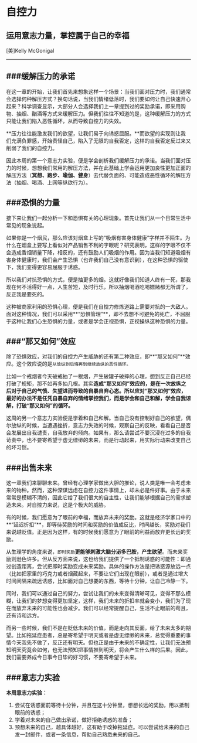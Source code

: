 自控力
============
运用意志力量，掌控属于自己的幸福
------------
[美]Kelly McGonigal
************

###缓解压力的承诺
---
在这一章的开始，让我们首先来想象这样一个场景：当我们面对压力时，我们通常会选择何种解压方式？换句话说，当我们情绪低落时，我们要如何让自己快速开心起来？科学调查显示，大部分人会选择我们上一章提到过的奖励承诺，即采用购物、抽烟、酗酒等方式来缓解压力。但我们往往不知道的是，这种缓解压力的方式只能让我们陷入恶性循环，从而导致自控力的失效。

**压力往往能激发我们的欲望，让我们易于向诱惑屈服。**而欲望的实现则让我们充满负罪感，开始责怪自己，陷入了无限的自我否定，这样的自我否定反过来又削弱了我们的自控力。

因此本周的第一个意志力实验，便是学会剖析我们缓解压力的承诺。当我们面对压力的时候，想想我们常用的解压方法，并在此基础上学会运用更加良性更加正面的解压方法（**冥想、跑步、瑜伽、健身**）去代替负面的、可能造成恶性循环的解压方法（抽烟、喝酒、上网等纵欲行为）。

###恐惧的力量
---
接下来让我们一起分析一下和恐惧有关的心理现象。首先让我们从一个日常生活中常见的现象说起。

如果你是一个烟民，那么应该对烟盒上写的“吸烟有害身体健康”字样并不陌生。为什么在烟盒上要写上看似对产品销售不利的字眼呢？研究表明，这样的字眼不仅不会造成香烟销量下降，相反的，还有鼓励人们吸烟的作用。因为当我们知道吸烟有害身体健康时，我们会产生恐惧（也许我们自己没有意识到），在这种恐惧的驱使下，我们变得更容易屈服于诱惑。

所以我们对抗恐惧的方式，便是抽更多的烟。这就好像我们知道人终有一死，那我现在何不活得好一点，人生苦短，及时行乐，所以抽烟喝酒吃喝嫖赌都无所谓了，反正我是要死的。

这种被商家利用的恐惧心理，便是我们在自控力修炼道路上需要对抗的一大敌人。面对这种情况，我们可以采用**“恐惧管理”**，即不去想不可避免的死亡，不屈服于这种让我们心生恐惧的力量，或者是学会正视恐惧，正视操纵这种恐惧的力量。

###“那又如何”效应
---
除了恐惧效应，对我们的自控力产生威胁的还有第二种效应，即**“那又如何”**效应。这个效应说的是`从放纵到后悔再到继续放纵的恶性循环。`

比如一个戒烟者今天破戒抽了一根烟，产生破罐子破摔的心理，想到反正自己已经打破了规矩，那不如再多抽几根。其实**造成“那又如何”效应的，是在一次放纵之后对于自己的气愤、失望进而导致的自暴自弃心态。**所以应对“那又如何”效应，最好的办法不是任凭自暴自弃的情绪掌控我们，而是**学会和自己和解，学会自我谅解，打破“那又如何”的循环。**

这周的另一个意志力实验便是学着和自己和解。当自己没有控制好自己的欲望，偶尔放纵的时候，当遭遇挫折，意志力失效的时候，观察自己的反映，看看自己是否会发展出自我谴责，自我放弃的倾向。如果有，那么请尝试不要沉浸在过多的自我苛责中，也不要寄希望于虚无缥缈的未来，而是行动起来，用实际行动来改变自己的坏习惯。

###出售未来
---
这一章我们来聊聊未来。曾经有心理学家做出大胆的推论，说人类是唯一会考虑未来的物种。然而，这种深谋远虑在自控力这件事情上，却未必是件好事。由于未来常常是模糊不清的，因此它给了我们很大的自主性，让我们能够根据自己的需求塑造未来。对自控力来说，这是个极大的威胁。

有的时候，我们愿意为了眼前的幸福，而放弃未来的奖励。这就是经济学家口中的**“延迟折扣”**，即等待奖励的时间和奖励的价值成反比，时间越长，奖励对我们来说越贬值。正是因为这样，有的时候我们愿意为了眼前的利益而放弃更长远的奖励。

从生理学的角度来说，`即时奖励`**更能够刺激大脑分泌多巴胺，产生欲望**。而未来奖励则逊色许多。但从反方面来说，这也给我们提供了一个抵制诱惑的可能性：即通过创造距离，尝试把即时奖励变成未来奖励。具体的操作方法是把诱惑源放远一点（比如把家里的巧克力或者烟藏起来，不要让它们出现在眼前），或者是通过增大时间间隔来疏远诱惑，比如面对自己想要的东西，等待十分钟，让自己冷静一下。

同时，我们可以通过自己的努力，尝试让我们的未来变得清晰可见，变得不那么模糊，让我们的梦想变得更加坚定，这样，我们未来的折扣率就会变小，我们为了现在而放弃未来的可能性也会减少。我们可以经常提醒自己，生活不止眼前的苟且，还有诗和远方。

而另一些时候，我们不是在贬低未来的价值，而是走向其反面，给了未来太多的期望。比如拖延症患者，总是寄希望于明天或者是虚无缥缈的未来，总觉得重要的事情今天我先不做了，反正还有明天。但也正是由于未来的不确定性，让我们无法预知明天究竟会如何，也无法预知把事情推到明天，将会产生什么样的后果。因此，我们需要养成今日事今日毕的好习惯，不要寄希望于未来。

###意志力实验
---
**本周意志力实验：**

1. 尝试在诱惑面前等待十分钟，并且在这十分钟里，想想长远的奖励，用以抵制眼前的诱惑；
2. 学着对未来的自己做出承诺，做好拒绝诱惑的准备；
3. 预想未来的自己，越具体越好，这有助于改掉拖延症。可以尝试给未来的自己发一封邮件，或者一条信息，帮助自己熟悉未来的自己。
